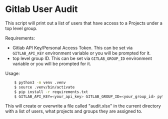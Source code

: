 # Gitlab User Audit

This script will print out a list of users that have access to a Projects under a top level group.

Requirements:
- Gitlab API Key/Personal Access Token. This can be set via `GITLAB_API_KEY` environment variable or you will be prompted for it.
- top level group ID. This can be set via `GITLAB_GROUP_ID` environment variable or you will be prompted for it.

Usage:
```bash
    $ python3 -m venv .venv
    $ source .venv/bin/activate
    $ pip install -r requirements.txt
    $ GITLAB_API_KEY=<your_api_key> GITLAB_GROUP_ID=<your_group_id> python3 audit.py
```

This will create or overwrite a file called "audit.xlsx" in the current directory with a list of users, what projects and groups they are assigned to.